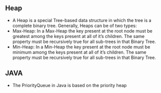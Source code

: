 ## Heap
- A Heap is a special Tree-based data structure in which the tree is a complete binary tree. Generally, Heaps can be of two types:
- Max-Heap: In a Max-Heap the key present at the root node must be greatest among the keys present at all of it’s children. The same property must be recursively true for all sub-trees in that Binary Tree.
- Min-Heap: In a Min-Heap the key present at the root node must be minimum among the keys present at all of it’s children. The same property must be recursively true for all sub-trees in that Binary Tree.

## JAVA
- The PriorityQueue in Java is based on the priority heap
